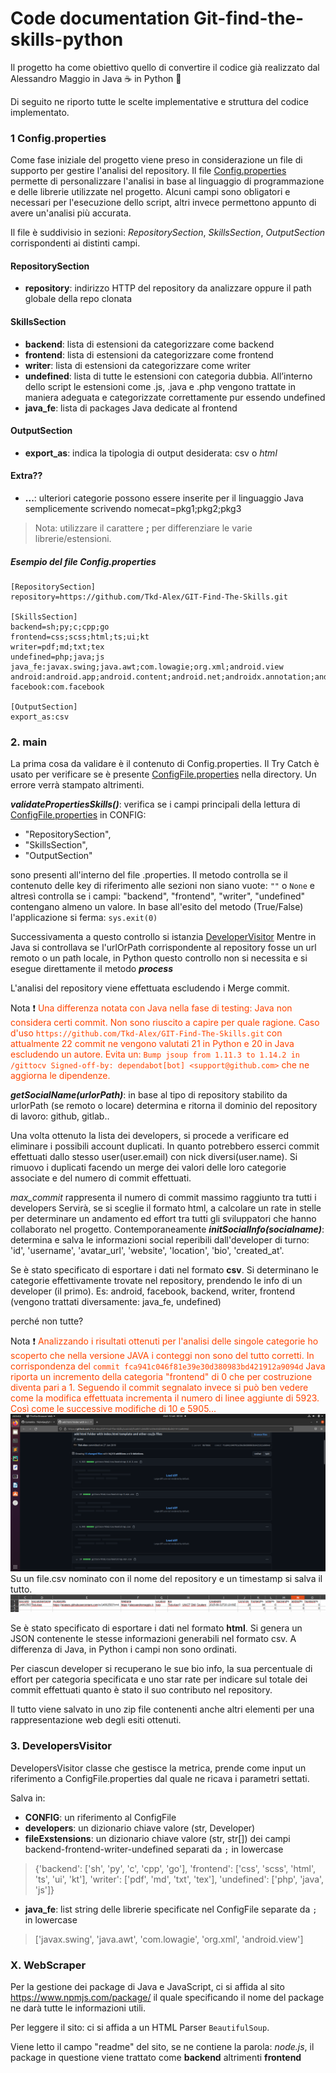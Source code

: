 # Code documentation Git-find-the-skills-python

Il progetto ha come obiettivo quello di convertire il codice già
realizzato dal Alessandro Maggio in Java ☕ in Python 🐍

Di seguito ne riporto tutte le scelte implementative e struttura
del codice implementato.

### 1 Config.properties
Come fase iniziale del progetto viene preso in considerazione
un file di supporto per gestire l'analisi del repository. Il file
[Config.properties](ConfigFile.properties) permette di personalizzare
l'analisi in base al linguaggio di programmazione e delle librerie
utilizzate nel progetto. Alcuni campi sono obligatori e necessari
per l'esecuzione dello script, altri invece permettono appunto di avere 
un'analisi più accurata.

Il file è suddivisio in sezioni: _RepositorySection_, _SkillsSection_,
_OutputSection_ corrispondenti ai distinti campi.

#### RepositorySection
- **repository**: indirizzo HTTP del repository da analizzare oppure il path globale della repo clonata
#### SkillsSection
- **backend**: lista di estensioni da categorizzare come backend
- **frontend**: lista di estensioni da categorizzare come frontend
- **writer**: lista di estensioni da categorizzare come writer
- **undefined**: lista di tutte le estensioni con categoria dubbia. All’interno dello
script le estensioni come .js, .java e .php vengono trattate in maniera adeguata e
categorizzate correttamente pur essendo undefined
- **java_fe**: lista di packages Java dedicate al frontend
#### OutputSection
- **export_as**: indica la tipologia di output desiderata: csv o _html_
<!---
Se si sceglie HTML verrà creato un archivio .zip contente il 
file index.html e i relativi .js, .css in modo tale da
avere una rappresentazione "grafica" dell’analisi effettuata.
Se si sceglie .csv verrà realizzato un file con la medesima estensione.
-->
#### Extra??
- **...**: ulteriori categorie possono essere inserite per il linguaggio Java semplicemente
scrivendo nomecat=pkg1;pkg2;pkg3
 
>Nota: utilizzare il carattere **;** per differenziare le varie librerie/estensioni.
##### Esempio del file Config.properties
```
[RepositorySection]
repository=https://github.com/Tkd-Alex/GIT-Find-The-Skills.git

[SkillsSection]
backend=sh;py;c;cpp;go
frontend=css;scss;html;ts;ui;kt
writer=pdf;md;txt;tex
undefined=php;java;js
java_fe:javax.swing;java.awt;com.lowagie;org.xml;android.view
android:android.app;android.content;android.net;androidx.annotation;android.database;android.support;android.os;android.test;android.util
facebook:com.facebook

[OutputSection]
export_as:csv
```

### 2. main

La prima cosa da validare è il contenuto di Config.properties.
Il Try Catch è usato per verificare se è presente [ConfigFile.properties](../ConfigFile.properties) nella
directory. Un errore verrà stampato altrimenti.

**_validatePropertiesSkills()_**: verifica se i campi principali della 
lettura di [ConfigFile.properties](../ConfigFile.properties) in CONFIG:
- "RepositorySection", 
- "SkillsSection", 
- "OutputSection"

sono presenti all'interno del file .properties.
Il metodo controlla se il contenuto delle key di riferimento alle sezioni
non siano vuote: `""` o `None` e altresì controlla se i campi: "backend", "frontend", "writer", "undefined"
contengano almeno un valore.
In base all'esito del metodo (True/False) l'applicazione si ferma: `sys.exit(0)`

Successivamenta a questo controllo si istanzia [DeveloperVisitor](../src/DevelopersVisitor.py)
Mentre in Java si controllava se l'urlOrPath corrispondente al repository fosse
un url remoto o un path locale, in Python questo controllo non si necessita e si
esegue direttamente il metodo **_process_**

L'analisi del repository viene effettuata escludendo i Merge commit.

Nota ❗ <span style="color:OrangeRed">Una differenza notata con Java nella fase di testing: Java non considera certi commit.
Non sono riuscito a capire per quale ragione. Caso d'uso 
`https://github.com/Tkd-Alex/GIT-Find-The-Skills.git` con attualmente 22 commit
ne vengono valutati 21 in Python e 20 in Java escludendo un autore.
Evita un: `Bump jsoup from 1.11.3 to 1.14.2 in /gittocv Signed-off-by: dependabot[bot] <support@github.com>` 
che ne aggiorna le dipendenze.</span>

**_getSocialName(urlorPath)_**: in base al tipo di repository stabilito da 
urlorPath (se remoto o locare) determina e ritorna il dominio del repository
di lavoro: github, gitlab..

Una volta ottenuto la lista dei developers, si procede a verificare ed eliminare
i possibili account duplicati. In quanto potrebbero esserci commit effettuati 
dallo stesso user(user.email) con nick diversi(user.name). Si rimuovo i duplicati
facendo un merge dei valori delle loro categorie associate e del numero di commit
effettuati.

_max_commit_ rappresenta il numero di commit massimo raggiunto tra tutti i developers
Servirà, se si sceglie il formato html, a calcolare un rate in stelle per determinare 
un andamento ed effort tra tutti gli sviluppatori che hanno collaborato nel progetto.
Contemporaneamente **_initSocialInfo(socialname)_**: determina e salva le informazioni
social reperibili dall'developer di turno: 'id', 'username', 'avatar_url', 'website', 
'location', 'bio', 'created_at'.

Se è stato specificato di esportare i dati nel formato **csv**.
Si determinano le categorie effettivamente trovate nel repository,
prendendo le info di un developer (il primo). 
Es: android, facebook, backend, writer, frontend
(vengono trattati diversamente: java_fe, undefined)

perché non tutte?

Nota ❗ <span style="color:OrangeRed"> Analizzando i risultati ottenuti per l'analisi
delle singole categorie ho scoperto che nella versione JAVA i conteggi non sono
del tutto corretti.
In corrispondenza del `commit fca941c046f81e39e30d380983bd421912a9094d` Java riporta un
incremento della categoria "frontend" di 0 che per costruzione diventa pari a 1.
Seguendo il commit segnalato invece si può ben vedere come la modifica effettuata incrementa
il numero di linee aggiunte di 5923. Così come le successive modifiche di 10 e 5905...
</span>
![plot](Schermata%20da%202021-09-12%2000-58-45.png)
Su un file.csv nominato con il nome del repository e un timestamp si salva il tutto.
![plot](Immagine%202021-09-13%20135309.png)

Se è stato specificato di esportare i dati nel formato **html**.
Si genera un JSON contenente le stesse informazioni generabili nel formato csv.
A differenza di Java, in Python i campi non sono ordinati.

Per ciascun developer si recuperano le sue bio info, la sua percentuale di effort per 
categoria specificata e uno star rate per indicare sul totale dei commit effettuati
quanto è stato il suo contributo nel repository.

Il tutto viene salvato in uno zip file contenenti anche altri elementi per una 
rappresentazione web degli esiti ottenuti.

### 3. DevelopersVisitor
DevelopersVisitor classe che gestisce la metrica, prende come input
un riferimento a ConfigFile.properties dal quale ne ricava i parametri settati.

Salva in:
- **CONFIG**: un riferimento al ConfigFile
- **developers**: un dizionario chiave valore (str, Developer)
- **fileExstensions**: un dizionario chiave valore (str, str[])
dei campi backend-frontend-writer-undefined separati da `;` in lowercase
> {'backend': ['sh', 'py', 'c', 'cpp', 'go'], 'frontend': ['css', 'scss', 'html', 'ts', 'ui', 'kt'], 'writer': ['pdf', 'md', 'txt', 'tex'], 'undefined': ['php', 'java', 'js']}
- **java_fe**: list string delle librerie specificate nel ConfigFile separate da `;`
in lowercase
> ['javax.swing', 'java.awt', 'com.lowagie', 'org.xml', 'android.view']

### X. WebScraper
Per la gestione dei package di Java e JavaScript, ci si affida al sito https://www.npmjs.com/package/
il quale specificando il nome del package ne darà tutte le informazioni utili.

Per leggere il sito: ci si affida a un HTML Parser `BeautifulSoup`.

Viene letto il campo "readme" del sito, se ne contiene la parola: _node.js_, il
package in questione viene trattato come **backend** altrimenti **frontend**